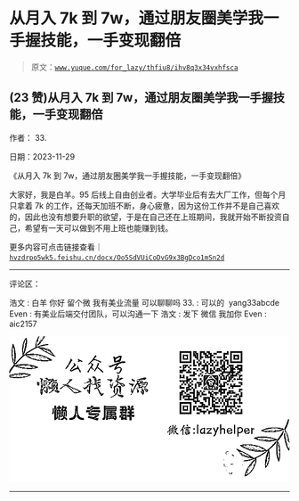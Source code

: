 # 从月入 7k 到 7w，通过朋友圈美学我一手握技能，一手变现翻倍

> 原文：[`www.yuque.com/for_lazy/thfiu8/ihv8q3x34vxhfsca`](https://www.yuque.com/for_lazy/thfiu8/ihv8q3x34vxhfsca)

## (23 赞)从月入 7k 到 7w，通过朋友圈美学我一手握技能，一手变现翻倍

作者： 33.

日期：2023-11-29

《从月入 7k 到 7w，通过朋友圈美学我一手握技能，一手变现翻倍》

大家好，我是白羊。95 后线上自由创业者。大学毕业后有去大厂工作，但每个月只拿着 7k 的工作，还每天加班不断，身心疲惫，因为这份工作并不是自己喜欢的，因此也没有想要升职的欲望，于是在自己还在上班期间，我就开始不断投资自己，希望有一天可以做到不用上班也能赚到钱。

更多内容可点击链接查看｜[`hvzdrpo5wk5.feishu.cn/docx/Oo5SdVUiCoDvG9x3BgDco1mSn2d`](https://hvzdrpo5wk5.feishu.cn/docx/Oo5SdVUiCoDvG9x3BgDco1mSn2d)

* * *

评论区：

浩文 : 白羊 你好 留个微 我有美业流量 可以聊聊吗
33\. : 可以的  yang33abcde
Even : 有美业后端交付团队，可以沟通一下
浩文 : 发下 微信 我加你
Even : aic2157

![](img/1c37d505930596d12a88ab23e11aa07a.png)

* * *